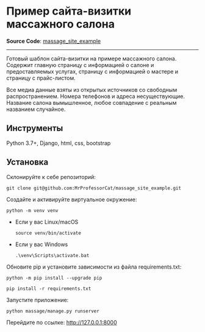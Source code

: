 # Пример сайта-визитки массажного салона

**Source Code**: <a href="https://github.com/MrProfessorCat/massage_site_example" target="_blank">massage_site_example</a>

---

Готовый шаблон сайта-визитки на примере массажного салона.
Содержит главную страницу с информацией о салоне и предоставляемых услугах,
страницу с информацией о мастере и страницу с прайс-листом.

Все медиа данные взяты из открытых источников со свободным распространением.
Номера телефонов и адреса несуществующие.
Название салона вымышленное, любое совпадение с реальным названием случайное.

## Инструменты

Python 3.7+, Django, html, css, bootstrap


## Установка


Склонируйте к себе репозиторий:

```
git clone git@github.com:MrProfessorCat/massage_site_example.git
```

Cоздайте и активируйте виртуальное окружение:

```
python -m venv venv
```
* Если у вас Linux/macOS

    ```
    source venv/bin/activate
    ```

* Если у вас Windows

    ```
    .\venv\Scripts\activate.bat
    ```


Обновите pip и установите зависимости из файла requirements.txt:

```
python -m pip install --upgrade pip
```

```
pip install -r requirements.txt
```

Запустите приложение:

```
python massage/manage.py runserver
```

Перейдите по ссылке: http://127.0.0.1:8000

</div>
